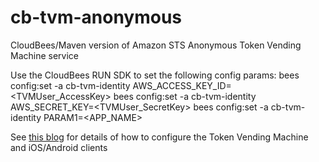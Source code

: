 cb-tvm-anonymous
================

CloudBees/Maven version of Amazon STS Anonymous Token Vending Machine service

Use the CloudBees RUN SDK to set the following config params:
	bees config:set -a cb-tvm-identity AWS_ACCESS_KEY_ID=&lt;TVMUser_AccessKey&gt;
	bees config:set -a cb-tvm-identity AWS_SECRET_KEY=&lt;TVMUser_SecretKey&gt;
	bees config:set -a cb-tvm-identity PARAM1=&lt;APP_NAME&gt;

See [this blog](http://blog.cloudbees.com/2012/12/amazon-web-services-and-platform-as_12.html) for details of how to configure the Token Vending Machine and iOS/Android clients
